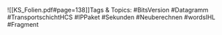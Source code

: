 
![[KS_Folien.pdf#page=138]]Tags & Topics:
   #BitsVersion
   #Datagramm
   #TransportschichtHCS
   #IPPaket
   #Sekunden
   #Neuberechnen
   #wordsIHL
   #Fragment